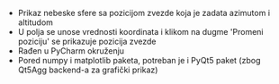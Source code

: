 - Prikaz nebeske sfere sa pozicijom zvezde koja je zadata azimutom i altitudom
- U polja se unose vrednosti koordinata i klikom na dugme 'Promeni poziciju' se prikazuje pozicija zvezde
- Rađen u PyCharm okruženju
- Pored numpy i matplotlib paketa, potreban je i PyQt5 paket (zbog Qt5Agg backend-a za grafički prikaz)
